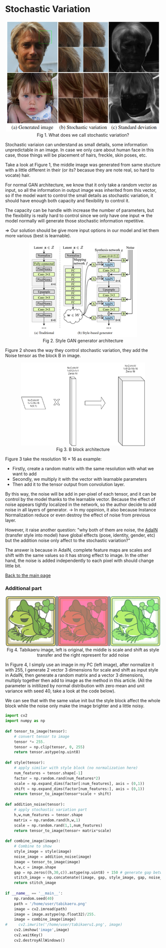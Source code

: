 # Stochastic Variation

<center>
<img src="./../image/stochasticVariation1.png" alt="yolo" width="500">
<figcaption>
Fig 1. What does we call stochastic variation? 
</figcaption>
</center>

Stochastic variaion can understand as small details, some information unpredictable in an image. In case we only care about human face in this case, those things will be placement of hairs, freckle, skin poses, etc. 

Take a look at Figure 1, the middle image was generated from same stucture with a little different in their (or its? becasue they are note real, so hard to vocate) hair. 

For normal GAN architecture, we know that it only take a random vector as input, so all the information in output image was inherited from this vector, so if the model want to control the small details as stochastic variation, it should have enough both capacity and flexibility to control it. 

The capacity can be handle with increase the number of parameters, but the flexibility is really hard to control since we only have one input $\Rightarrow$ the model normally will generate those stochastic information repetitive.

$\Rightarrow$ Our solution should be give more input options in our model and let them more various (best is learnable).

<center>
<img src="./../image/adaIN2.png" alt="yolo" width="350">
<figcaption>
Fig 2. Style GAN generator architecture 
</figcaption>
</center>

Figure 2 shows the way they control stochastic variation, they add the Noise tensor as the block B in image. 

<center>
<img src="./../image/stochasticVariation2.png" alt="yolo" width="400">
<figcaption>
Fig 3. B block architecture
</figcaption>
</center>

Figure 3 take the resolution $16\times16$ as example:

* Firstly, create a random matrix with the same resolution with what we want to add
* Secondly, we multiply it with the vector with learnable parameters
* Then add it to the tensor output from convolution layer.

By this way, the noise will be add in per-pixel of each tensor, and it can be control by the model thanks to the learnable vector. Because the effect of noise appears tightly localized in the network, so the author decide to add noise in all layers of generator. $\rightarrow$ In my oppinion, it also because Instance Normalization reduce or even destroy the effect of noise from previous layer.

However, it raise another question: "why both of them are noise, the [AdaIN](./AdaIN.md) (transfer style into model) have global effects (pose, identity, gender, etc) but the addition noise  only affect to the stochastic variation?"

The answer is because in AdaIN, complete feature maps are scales and shift with the same values so it has strong effect to image. In the other hand, the noise is added independently to each pixel with should change little bit.

[Back to the main page](summary.md)

### Additional part

<center>
<img src="./../image/stochasticVariation3.png" alt="yolo" width="500">
<figcaption>
Fig 4. Tabikaeru image, left is original, the middle is scale and shift as style transfer and the right represent for add noise
</figcaption>
</center>

In Figure 4, I simply use an image in my PC (left image), after normalize it with 255, I generate 2 vector 3 dimensions for scale and shift as input style in AdaIN, then generate a random matrix and a vector 3 dimensions, multiply together then add to image as the method in this article. (All the parameter is initilized by normal distribution with zero mean and unit variance with seed 40, take a look at the code below).

We can see that with the same value init but the style block affect the whole block while the noise only make the image brighter and a little noisy.

```python
import cv2
import numpy as np

def tensor_to_image(tensor):
    # convert tensor to image
    tensor *= 255.
    tensor = np.clip(tensor, 0, 255)
    return tensor.astype(np.uint8)

def style(tensor):
    # apply similar with style block (no normalization here)
    num_features = tensor.shape[-1]
    factor = np.random.rand(num_features*2)
    scale = np.expand_dims(factor[:num_features], axis = (0,1))
    shift = np.expand_dims(factor[num_features:], axis = (0,1))
    return tensor_to_image(tensor*scale + shift)

def addition_noise(tensor):
    # apply stochastic variation part
    h,w,num_features = tensor.shape
    matrix = np.random.rand(h,w,1)
    scale = np.random.rand(1,1,num_features)
    return tensor_to_image(tensor+ matrix*scale)

def combine_image(image):
    # Combine to show
    style_image = style(image)
    noise_image = addition_noise(image)
    image = tensor_to_image(image)
    h,w,c = image.shape
    gap = np.zeros((h,30,c)).astype(np.uint8) + 150 # generate gap between image
    stitch_image = np.concatenate((image, gap, style_image, gap, noise_image), axis = 1)
    return stitch_image

if __name__ == '__main__':
    np.random.seed(40)
    path = '/home/user/tabikaeru.png'
    image = cv2.imread(path)
    image = image.astype(np.float32)/255.
    image = combine_image(image)
#     cv2.imwrite('/home/user/tabikaeru1.png', image)
    cv2.imshow('image',image)
    cv2.waitKey()
    cv2.destroyAllWindows()
```